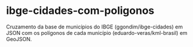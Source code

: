 # ibge-cidades-com-poligonos
Cruzamento da base de municípios do IBGE (ggondim/ibge-cidades) em JSON com os polígonos de cada município (eduardo-veras/kml-brasil) em GeoJSON.
